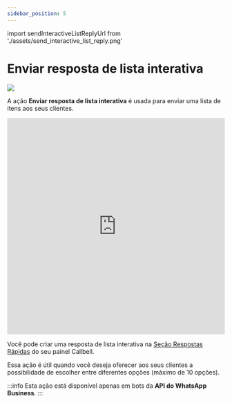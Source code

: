 ```yaml
---
sidebar_position: 5
---
```


import sendInteractiveListReplyUrl from './assets/send_interactive_list_reply.png'

# Enviar resposta de lista interativa

<img src={sendInteractiveListReplyUrl} width={180} />

A ação **Enviar resposta de lista interativa** é usada para enviar uma lista de itens aos seus clientes.

<iframe width="100%" height="500" src="https://www.youtube.com/embed/59H7S0QJGzo?list=PLf4W27ayM3atB5hBJesfP7Xp0XWY3Uge3" title="Callbell - Como criar respostas interativas no WhatsApp" frameborder="0" allow="accelerometer; autoplay; clipboard-write; encrypted-media; gyroscope; picture-in-picture; web-share" allowfullscreen></iframe>

Você pode criar uma resposta de lista interativa na [Seção Respostas Rápidas](https://dash.callbell.eu/settings/templates) do seu painel Callbell.

Essa ação é útil quando você deseja oferecer aos seus clientes a possibilidade de escolher entre diferentes opções (máximo de 10 opções).

:::info
Esta ação está disponível apenas em bots da **API do WhatsApp Business**.
:::